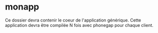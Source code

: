 monapp
======
Ce dossier devra contenir le coeur de l'application générique. Cette application devra être compilée N fois avec phonegap pour chaque client.
